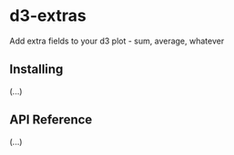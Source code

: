# d3-extras

Add extra fields to your d3 plot - sum, average, whatever

## Installing

(...)

## API Reference

(...)
